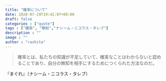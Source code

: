```yaml
---
title: "確率について"
date: 2020-07-29T19:41:07+09:00
draft: false
categories : ["quote"]
tags : ["確率", "無知","ナシーム・ニコラス・タレブ"]
description : ""
image : ""
author : "rashita"
---
```


>確率とは、私たちの知識が不足していて、確実なことはわからないと認めることであり、自分の無知を相手にするためにつくられた方法なのだ。

『まぐれ』（ナシーム・ニコラス・タレブ）

